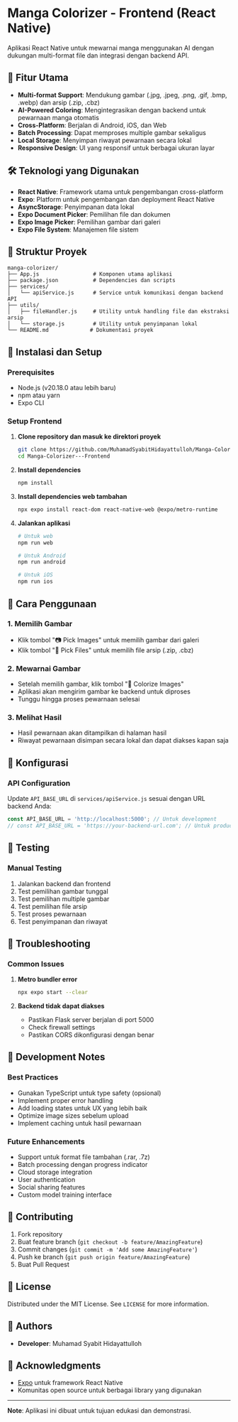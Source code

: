 # Manga Colorizer - Frontend (React Native)

Aplikasi React Native untuk mewarnai manga menggunakan AI dengan dukungan multi-format file dan integrasi dengan backend API.

## 🚀 Fitur Utama

- **Multi-format Support**: Mendukung gambar (.jpg, .jpeg, .png, .gif, .bmp, .webp) dan arsip (.zip, .cbz)
- **AI-Powered Coloring**: Mengintegrasikan dengan backend untuk pewarnaan manga otomatis
- **Cross-Platform**: Berjalan di Android, iOS, dan Web
- **Batch Processing**: Dapat memproses multiple gambar sekaligus
- **Local Storage**: Menyimpan riwayat pewarnaan secara lokal
- **Responsive Design**: UI yang responsif untuk berbagai ukuran layar

## 🛠️ Teknologi yang Digunakan

- **React Native**: Framework utama untuk pengembangan cross-platform
- **Expo**: Platform untuk pengembangan dan deployment React Native
- **AsyncStorage**: Penyimpanan data lokal
- **Expo Document Picker**: Pemilihan file dan dokumen
- **Expo Image Picker**: Pemilihan gambar dari galeri
- **Expo File System**: Manajemen file sistem

## 📁 Struktur Proyek

```
manga-colorizer/
├── App.js                 # Komponen utama aplikasi
├── package.json           # Dependencies dan scripts
├── services/
│   └── apiService.js      # Service untuk komunikasi dengan backend API
├── utils/
│   ├── fileHandler.js     # Utility untuk handling file dan ekstraksi arsip
│   └── storage.js         # Utility untuk penyimpanan lokal
└── README.md             # Dokumentasi proyek
```

## 🔧 Instalasi dan Setup

### Prerequisites
- Node.js (v20.18.0 atau lebih baru)
- npm atau yarn
- Expo CLI

### Setup Frontend

1. **Clone repository dan masuk ke direktori proyek**
   ```bash
   git clone https://github.com/MuhamadSyabitHidayattulloh/Manga-Colorizer---Frontend.git
   cd Manga-Colorizer---Frontend
   ```

2. **Install dependencies**
   ```bash
   npm install
   ```

3. **Install dependencies web tambahan**
   ```bash
   npx expo install react-dom react-native-web @expo/metro-runtime
   ```

4. **Jalankan aplikasi**
   ```bash
   # Untuk web
   npm run web
   
   # Untuk Android
   npm run android
   
   # Untuk iOS
   npm run ios
   ```

## 🎯 Cara Penggunaan

### 1. Memilih Gambar
- Klik tombol "📷 Pick Images" untuk memilih gambar dari galeri
- Klik tombol "📁 Pick Files" untuk memilih file arsip (.zip, .cbz)

### 2. Mewarnai Gambar
- Setelah memilih gambar, klik tombol "🎨 Colorize Images"
- Aplikasi akan mengirim gambar ke backend untuk diproses
- Tunggu hingga proses pewarnaan selesai

### 3. Melihat Hasil
- Hasil pewarnaan akan ditampilkan di halaman hasil
- Riwayat pewarnaan disimpan secara lokal dan dapat diakses kapan saja

## 🔐 Konfigurasi

### API Configuration
Update `API_BASE_URL` di `services/apiService.js` sesuai dengan URL backend Anda:

```javascript
const API_BASE_URL = 'http://localhost:5000'; // Untuk development
// const API_BASE_URL = 'https://your-backend-url.com'; // Untuk production
```

## 🧪 Testing

### Manual Testing
1. Jalankan backend dan frontend
2. Test pemilihan gambar tunggal
3. Test pemilihan multiple gambar
4. Test pemilihan file arsip
5. Test proses pewarnaan
6. Test penyimpanan dan riwayat

## 🐛 Troubleshooting

### Common Issues

1. **Metro bundler error**
   ```bash
   npx expo start --clear
   ```

2. **Backend tidak dapat diakses**
   - Pastikan Flask server berjalan di port 5000
   - Check firewall settings
   - Pastikan CORS dikonfigurasi dengan benar

## 📝 Development Notes

### Best Practices
- Gunakan TypeScript untuk type safety (opsional)
- Implement proper error handling
- Add loading states untuk UX yang lebih baik
- Optimize image sizes sebelum upload
- Implement caching untuk hasil pewarnaan

### Future Enhancements
- Support untuk format file tambahan (.rar, .7z)
- Batch processing dengan progress indicator
- Cloud storage integration
- User authentication
- Social sharing features
- Custom model training interface

## 🤝 Contributing

1. Fork repository
2. Buat feature branch (`git checkout -b feature/AmazingFeature`)
3. Commit changes (`git commit -m 'Add some AmazingFeature'`)
4. Push ke branch (`git push origin feature/AmazingFeature`)
5. Buat Pull Request

## 📄 License

Distributed under the MIT License. See `LICENSE` for more information.

## 👥 Authors

- **Developer**: Muhamad Syabit Hidayattulloh

## 🙏 Acknowledgments

- [Expo](https://expo.dev/) untuk framework React Native
- Komunitas open source untuk berbagai library yang digunakan

---

**Note**: Aplikasi ini dibuat untuk tujuan edukasi dan demonstrasi.

